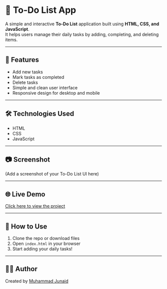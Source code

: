 # 📝 To-Do List App

A simple and interactive **To-Do List** application built using **HTML, CSS, and JavaScript**.  
It helps users manage their daily tasks by adding, completing, and deleting items.

---

## 🚀 Features
- Add new tasks  
- Mark tasks as completed  
- Delete tasks  
- Simple and clean user interface  
- Responsive design for desktop and mobile  

---

## 🛠️ Technologies Used
- HTML  
- CSS  
- JavaScript  

---

## 📷 Screenshot
(Add a screenshot of your To-Do List UI here)

---

## 🌐 Live Demo
[Click here to view the project](https://junaid691.github.io/todo-app/)

---

## 📌 How to Use
1. Clone the repo or download files  
2. Open `index.html` in your browser  
3. Start adding your daily tasks!  

---

## 👨‍💻 Author
Created by [Muhammad Junaid](https://github.com/junaid691)  
